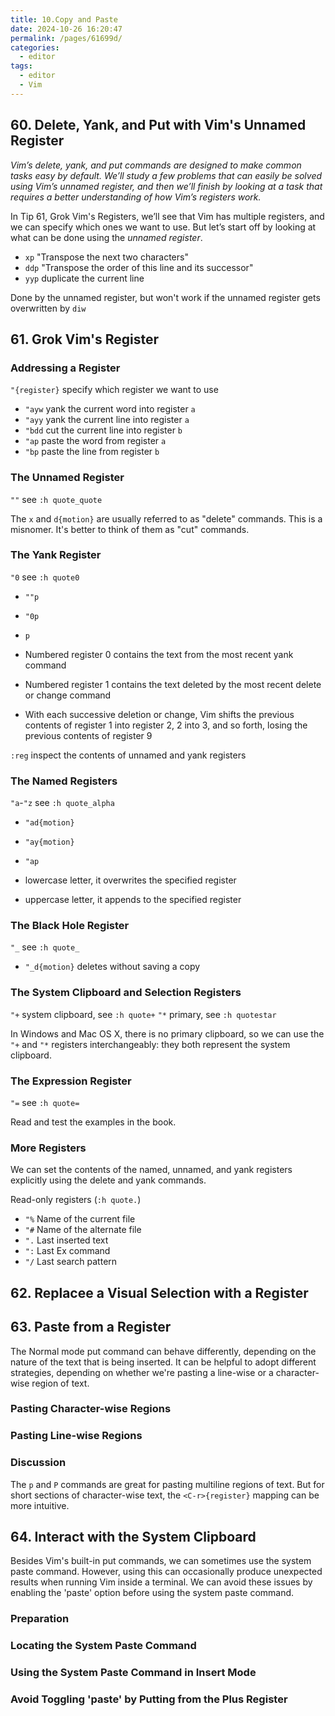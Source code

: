 ```yaml
---
title: 10.Copy and Paste
date: 2024-10-26 16:20:47
permalink: /pages/61699d/
categories: 
  - editor
tags: 
  - editor
  - Vim
---
```


## 60. Delete, Yank, and Put with Vim's Unnamed Register

_Vim’s delete, yank, and put commands are designed to make common tasks easy by default. We’ll study a few problems that can easily be solved using Vim’s unnamed register, and then we’ll finish by looking at a task that requires a better understanding of how Vim’s registers work._

In Tip 61, Grok Vim's Registers, we’ll see that Vim has multiple registers, and we can specify which ones we want to use. But let’s start off by looking at what can be done using the _unnamed register_.

- `xp` "Transpose the next two characters"
- `ddp` "Transpose the order of this line and its successor"
- `yyp` duplicate the current line

Done by the unnamed register, but won't work if the unnamed register gets overwritten by `diw`

## 61. Grok Vim's Register

### Addressing a Register

`"{register}` specify which register we want to use

- `"ayw` yank the current word into register `a`
- `"ayy` yank the current line into register `a`
- `"bdd` cut the current line into register `b`
- `"ap` paste the word from register `a`
- `"bp` paste the line from register `b`

### The Unnamed Register

`""` see `:h quote_quote`

The `x` and `d{motion}` are usually referred to as "delete" commands. This is a misnomer. It's better to think of them as "cut" commands.

### The Yank Register

`"0` see `:h quote0`

- `""p`
- `"0p`
- `p`

- Numbered register 0 contains the text from the most recent yank command
- Numbered register 1 contains the text deleted by the most recent delete or change command
- With each successive deletion or change, Vim shifts the previous contents of register 1 into register 2, 2 into 3, and so forth, losing the previous contents of register 9

`:reg` inspect the contents of unnamed and yank registers

### The Named Registers

`"a`-`"z` see `:h quote_alpha`

- `"ad{motion}`
- `"ay{motion}`
- `"ap`

- lowercase letter, it overwrites the specified register
- uppercase letter, it appends to the specified register

### The Black Hole Register

`"_` see `:h quote_`

- `"_d{motion}` deletes without saving a copy

### The System Clipboard and Selection Registers

`"+` system clipboard, see `:h quote+`
`"*` primary, see `:h quotestar`

In Windows and Mac OS X, there is no primary clipboard, so we can use the `"+` and `"*` registers interchangeably: they both represent the system clipboard.

### The Expression Register

`"=` see `:h quote=`

Read and test the examples in the book.

### More Registers

We can set the contents of the named, unnamed, and yank registers explicitly using the delete and yank commands.

Read-only registers (`:h quote.`)

- `"%` Name of the current file
- `"#` Name of the alternate file
- `".` Last inserted text
- `":` Last Ex command
- `"/` Last search pattern

## 62. Replacee a Visual Selection with a Register

## 63. Paste from a Register

The Normal mode put command can behave differently, depending on the nature of the text that is being inserted. It can be helpful to adopt different strategies, depending on whether we're pasting a line-wise or a character-wise region of text.

### Pasting Character-wise Regions

### Pasting Line-wise Regions

### Discussion

The `p` and `P` commands are great for pasting multiline regions of text. But for short sections of character-wise text, the `<C-r>{register}` mapping can be more intuitive.

## 64. Interact with the System Clipboard

Besides Vim's built-in put commands, we can sometimes use the system paste command. However, using this can occasionally produce unexpected results when running Vim inside a terminal. We can avoid these issues by enabling the 'paste' option before using the system paste command.

### Preparation

### Locating the System Paste Command

### Using the System Paste Command in Insert Mode

### Avoid Toggling 'paste' by Putting from the Plus Register
